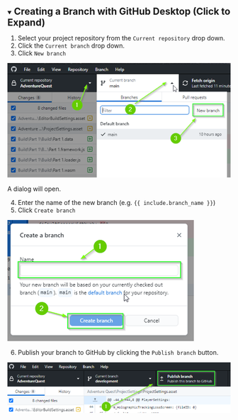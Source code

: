 <details {% if include.open %} open {% endif %} markdown="block">
  <summary>
    <h2 style="display:inline">Creating a Branch with GitHub Desktop (Click to Expand)</h2>
  </summary>

1. Select your project repository from the `Current repository` drop down.
2. Click the `Current branch` drop down.
3. Click `New branch`

![Create New Branch](../../imgs/GitHub/00-CreateBranch.png)

A dialog will open.

4. Enter the name of the new branch (e.g. `{{ include.branch_name }}`)
5. Click `Create branch`

![Name New Branch](../../imgs/GitHub/01-NameNewBranch.png)

6. Publish your branch to GitHub by clicking the `Publish branch` button.

![Publish New Branch](../../imgs/GitHub/02-PublishNewBranch.png)
</details>